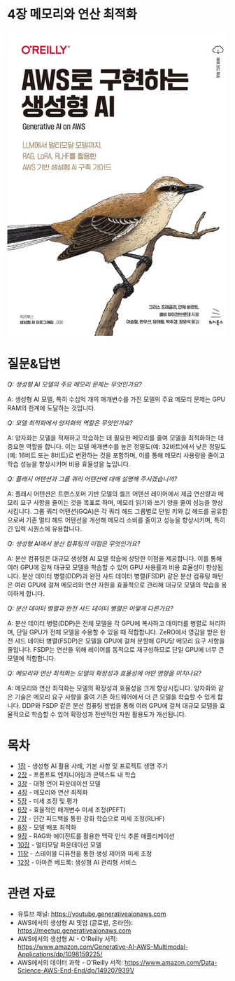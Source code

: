 # 4장 메모리와 연산 최적화
[![](../img/gaia_book_cover_sm.png)](https://www.amazon.com/Generative-AI-AWS-Multimodal-Applications/dp/1098159225/)

# 질문&답변
_Q: 생성형 AI 모델의 주요 메모리 문제는 무엇인가요?_

A: 생성형 AI 모델, 특히 수십억 개의 매개변수를 가진 모델의 주요 메모리 문제는 GPU RAM의 한계에 도달하는 것입니다.

_Q: 모델 최적화에서 양자화의 역할은 무엇인가요?_

A: 양자화는 모델을 적재하고 학습하는 데 필요한 메모리를 줄여 모델을 최적화하는 데 중요한 역할을 합니다. 이는 모델 매개변수를 높은 정밀도(예: 32비트)에서 낮은 정밀도(예: 16비트 또는 8비트)로 변환하는 것을 포함하며, 이를 통해 메모리 사용량을 줄이고 학습 성능을 향상시키며 비용 효율성을 높입니다.

_Q: 플래시 어텐션과 그룹 쿼리 어텐션에 대해 설명해 주시겠습니까?_

A: 플래시 어텐션은 트랜스포머 기반 모델의 셀프 어텐션 레이어에서 제곱 연산량과 메모리 요구 사항을 줄이는 것을 목표로 하며, 메모리 읽기와 쓰기 양을 줄여 성능을 향상시킵니다. 그룹 쿼리 어텐션(GQA)은 각 쿼리 헤드 그룹별로 단일 키와 값 헤드를 공유함으로써 기존 멀티 헤드 어텐션을 개선해 메모리 소비를 줄이고 성능을 향상시키며, 특히 긴 입력 시퀀스에 유용합니다. 

_Q: 생성형 AI에서 분산 컴퓨팅의 이점은 무엇인가요?_

A: 분산 컴퓨팅은 대규모 생성형 AI 모델 학습에 상당한 이점을 제공합니다. 이를 통해 여러 GPU에 걸쳐 대규모 모델을 학습할 수 있어 GPU 사용률과 비용 효율성이 향상됩니다. 분산 데이터 병렬(DDP)과 완전 샤드 데이터 병렬(FSDP) 같은 분산 컴퓨팅 패턴은 여러 GPU에 걸쳐 메모리와 연산 자원을 효율적으로 관리해 대규모 모델의 학습을 용이하게 합니다.

_Q: 분산 데이터 병렬과 완전 샤드 데이터 병렬은 어떻게 다른가요?_

A: 분산 데이터 병렬(DDP)은 전체 모델을 각 GPU에 복사하고 데이터를 병렬로 처리하며, 단일 GPU가 전체 모델을 수용할 수 있을 때 적합합니다. ZeRO에서 영감을 받은 완전 샤드 데이터 병렬(FSDP)은 모델을 GPU에 걸쳐 분할해 GPU당 메모리 요구 사항을 줄입니다. FSDP는 연산을 위해 레이어를 동적으로 재구성하므로 단일 GPU에 너무 큰 모델에 적합합니다.

_Q: 메모리와 연산 최적화는 모델의 확장성과 효율성에 어떤 영향을 미치나요?_

A: 메모리와 연산 최적화는 모델의 확장성과 효율성을 크게 향상시킵니다. 양자화와 같은 기술은 메모리 요구 사항을 줄여 기존 하드웨어에서 더 큰 모델을 학습할 수 있게 합니다. DDP와 FSDP 같은 분산 컴퓨팅 방법을 통해 여러 GPU에 걸쳐 대규모 모델을 효율적으로 학습할 수 있어 확장성과 전반적인 자원 활용도가 개선됩니다.

# 목차
* [1장](/01_intro) - 생성형 AI 활용 사례, 기본 사항 및 프로젝트 생명 주기
* [2장](/02_prompt) - 프롬프트 엔지니어링과 콘텍스트 내 학습
* [3장](/03_foundation) - 대형 언어 파운데이션 모델
* [4장](/04_optimize) - 메모리와 연산 최적화
* [5장](/05_finetune) - 미세 조정 및 평가
* [6장](/06_peft) - 효율적인 매개변수 미세 조정(PEFT)
* [7장](/07_rlhf) - 인간 피드백을 통한 강화 학습으로 미세 조정(RLHF)
* [8장](/08_deploy) - 모델 배포 최적화
* [9장](/09_rag) - RAG와 에이전트를 활용한 맥락 인식 추론 애플리케이션
* [10장](/10_multimodal) - 멀티모달 파운데이션 모델
* [11장](/11_diffusers) - 스테이블 디퓨전을 통한 생성 제어와 미세 조정
* [12장](/12_bedrock) - 아마존 베드록: 생성형 AI 관리형 서비스

# 관련 자료
* 유튜브 채널: https://youtube.generativeaionaws.com
* AWS에서의 생성형 AI 밋업 (글로벌, 온라인): https://meetup.generativeaionaws.com
* AWS에서의 생성형 AI - O'Reilly 서적: https://www.amazon.com/Generative-AI-AWS-Multimodal-Applications/dp/1098159225/
* AWS에서의 데이터 과학 - O'Reilly 서적: https://www.amazon.com/Data-Science-AWS-End-End/dp/1492079391/
